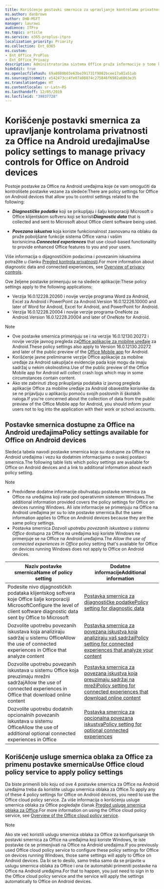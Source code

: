 ```yaml
---
title: Korišćenje postavki smernica za upravljanje kontrolama privatnosti za Office na Android uređajima
ms.author: danbrown
author: DHB-MSFT
manager: laurawi
audience: ITPro
ms.topic: article
ms.service: o365-proplus-itpro
localization_priority: Priority
ms.collection: Ent_O365
ms.custom:
- Ent_Office_ProPlus
- Ent_Office_Privacy
description: Administratorima sistema Office pruža informacije o tome kako da upravljaju postavkama privatnosti na Android uređajima.
hideEdit: true
ms.openlocfilehash: 69a8880b03e63be391731f9882bcee17a81a51ab
ms.sourcegitcommit: e542473cc4fe07a98874c275846f6982a6863e35
ms.translationtype: HT
ms.contentlocale: sr-Latn-RS
ms.lasthandoff: 12/05/2019
ms.locfileid: "39837728"
---
```

# <a name="use-policy-settings-to-manage-privacy-controls-for-office-on-android-devices"></a><span data-ttu-id="64fad-103">Korišćenje postavki smernica za upravljanje kontrolama privatnosti za Office na Android uređajima</span><span class="sxs-lookup"><span data-stu-id="64fad-103">Use policy settings to manage privacy controls for Office on Android devices</span></span>

<span data-ttu-id="64fad-104">Postoje postavke za Office na Android uređajima koje će vam omogućiti da kontrolišete postavke vezane za sledeće:</span><span class="sxs-lookup"><span data-stu-id="64fad-104">There are policy settings for Office on Android devices that allow you to control settings related to the following:</span></span>

- <span data-ttu-id="64fad-105">***Diagnostičke podatke*** koji se prikupljaju i šalju korporaciji Microsoft o Office klijentskom softveru koji se koristi</span><span class="sxs-lookup"><span data-stu-id="64fad-105">***Diagnostic data*** that is collected and sent to Microsoft about Office client software being used.</span></span>

- <span data-ttu-id="64fad-106">***Povezana iskustva*** koja koriste funkcionalnost zasnovanu na oblaku da pruže poboljšane funkcije sistema Office vama i vašim korisnicima.</span><span class="sxs-lookup"><span data-stu-id="64fad-106">***Connected experiences*** that use cloud-based functionality to provide enhanced Office features to you and your users.</span></span>

<span data-ttu-id="64fad-107">Više informacija o dijagnostičkim podacima i povezanim iskustvima potražite u članku [Pregled kontrola privatnosti](overview-privacy-controls.md).</span><span class="sxs-lookup"><span data-stu-id="64fad-107">For more information about diagnostic data and connected experiences, see [Overview of privacy controls](overview-privacy-controls.md).</span></span>

<span data-ttu-id="64fad-108">Ove željene postavke primenjuju se na sledeće aplikacije:</span><span class="sxs-lookup"><span data-stu-id="64fad-108">These policy settings apply to the following applications:</span></span>
- <span data-ttu-id="64fad-109">Verzija 16.0.12228.20260 i novije verzije programa Word za Android, Excel za Android i PowerPoint za Android.</span><span class="sxs-lookup"><span data-stu-id="64fad-109">Version 16.0.12226.10000 and later of Word for Android, Excel for Android, and PowerPoint for Android.</span></span>
- <span data-ttu-id="64fad-110">Verzija 16.0.12228.20004 i novije verzije programa OneNote za Android.</span><span class="sxs-lookup"><span data-stu-id="64fad-110">Version 16.0.12228.20004 and later of OneNote for Android.</span></span>

> [!NOTE]
>- <span data-ttu-id="64fad-111">Ove postavke smernica primenjuju se i na verzije 16.0.12130.20272 i novije verzije javnog pregleda za[Office aplikacije za mobilne uređaje](https://techcommunity.microsoft.com/t5/Office-Apps-Blog/Introducing-Office-Your-new-go-to-mobile-app-for-getting-work/ba-p/977172) za Android.</span><span class="sxs-lookup"><span data-stu-id="64fad-111">These policy settings also apply to Version 16.0.12130.20272 and later of the public preview of the [Office Mobile app](https://techcommunity.microsoft.com/t5/Office-Apps-Blog/Introducing-Office-Your-new-go-to-mobile-app-for-getting-work/ba-p/977172) for Android.</span></span>
>- <span data-ttu-id="64fad-112">Korišćenje javne preliminarne verzije Office aplikacije za mobilne uređaje za Android sakupljaće evidencije pada koje mogu da imaju sadržaj u nekim okolnostima.</span><span class="sxs-lookup"><span data-stu-id="64fad-112">Use of the public preview of the Office Mobile app for Android will collect crash logs which may in some circumstances contain content.</span></span>
>- <span data-ttu-id="64fad-113">Ako ste zabrinuti zbog prikupljanja podataka iz javnog pregleda aplikacije Office za mobilne uređaje za Android obavestite korisnike da se ne prijavljuju u aplikaciju pomoću svojih poslovnih ili školskih naloga.</span><span class="sxs-lookup"><span data-stu-id="64fad-113">If you're concerned about the collection of data from the public preview of the Office Mobile app for Android, you should inform your users not to log into the application with their work or school accounts.</span></span>

## <a name="policy-settings-available-for-office-on-android-devices"></a><span data-ttu-id="64fad-114">Postavke smernica dostupne za Office na Android uređajima</span><span class="sxs-lookup"><span data-stu-id="64fad-114">Policy settings available for Office on Android devices</span></span>

<span data-ttu-id="64fad-115">Sledeća tabela navodi postavke smernica koje su dostupne za Office na Android uređajima i vezu ka dodatnim informacijama o svakoj postavci smernica.</span><span class="sxs-lookup"><span data-stu-id="64fad-115">The following table lists which policy settings are available for Office on Android devices and a link to additional information about each policy setting.</span></span>

> [!NOTE]
>- <span data-ttu-id="64fad-116">Predviđene dodatne informacije obuhvataju postavke smernica za Office na uređajima koji rade pod operativnim sistemom Windows.</span><span class="sxs-lookup"><span data-stu-id="64fad-116">The additional information provided covers the policy settings for Office on devices running Windows.</span></span> <span data-ttu-id="64fad-117">Ali iste informacije se primenjuju na Office na Android uređajima jer su to iste postavke smernica.</span><span class="sxs-lookup"><span data-stu-id="64fad-117">But the same information applies to Office on Android devices because they are the same policy settings.</span></span>
>- <span data-ttu-id="64fad-118">Postavka smernica *Dozvoli upotrebu povezanih iskustava u sistemu Office* dostupna za Office na uređajima koji koriste Windows ne primenjuje se na Office na Android uređajima.</span><span class="sxs-lookup"><span data-stu-id="64fad-118">The *Allow the use of connected experiences in Office* policy setting that's available for Office on devices running Windows does not apply to Office on Android devices.</span></span> 


|<span data-ttu-id="64fad-119">Naziv postavke smernica</span><span class="sxs-lookup"><span data-stu-id="64fad-119">Name of policy setting</span></span>  |<span data-ttu-id="64fad-120">Dodatne informacije</span><span class="sxs-lookup"><span data-stu-id="64fad-120">Additional information</span></span> |
|---------|---------|
|<span data-ttu-id="64fad-121">Podesite nivo dijagnostičkih podataka klijentskog softvera koje Office šalje korporaciji Microsoft</span><span class="sxs-lookup"><span data-stu-id="64fad-121">Configure the level of client software diagnostic data sent by Office to Microsoft</span></span>|[<span data-ttu-id="64fad-122">Postavka smernica za dijagnostičke podatke</span><span class="sxs-lookup"><span data-stu-id="64fad-122">Policy setting for diagnostic data</span></span>](manage-privacy-controls.md#policy-setting-for-diagnostic-data)         |
|<span data-ttu-id="64fad-123">Dozvolite upotrebu povezanih iskustava koja analiziraju sadržaj u sistemu Office</span><span class="sxs-lookup"><span data-stu-id="64fad-123">Allow the use of connected experiences in Office that analyze content</span></span>| [<span data-ttu-id="64fad-124">Postavka smernica za povezana iskustva koja analiziraju vaš sadržaj</span><span class="sxs-lookup"><span data-stu-id="64fad-124">Policy setting for connected experiences that analyze your content</span></span>](manage-privacy-controls.md#policy-setting-for-connected-experiences-that-analyze-your-content)        |
|<span data-ttu-id="64fad-125">Dozvolite upotrebu povezanih iskustava u sistemu Office koja preuzimaju mrežni sadržaj</span><span class="sxs-lookup"><span data-stu-id="64fad-125">Allow the use of connected experiences in Office that download online content</span></span> |[<span data-ttu-id="64fad-126">Postavka smernica za povezana iskustva koja preuzimaju sadržaj na mreži</span><span class="sxs-lookup"><span data-stu-id="64fad-126">Policy setting for connected experiences that download online content</span></span>](manage-privacy-controls.md#policy-setting-for-connected-experiences-that-download-online-content)         |
|<span data-ttu-id="64fad-127">Dozvolite upotrebu dodatnih opcionalnih povezanih iskustava u sistemu Office</span><span class="sxs-lookup"><span data-stu-id="64fad-127">Allow the use of additional optional connected experiences in Office</span></span> |[<span data-ttu-id="64fad-128">Postavka smernica za opcionalna povezana iskustva</span><span class="sxs-lookup"><span data-stu-id="64fad-128">Policy setting for optional connected experiences</span></span>](manage-privacy-controls.md#policy-setting-for-optional-connected-experiences)|



## <a name="use-office-cloud-policy-service-to-apply-policy-settings"></a><span data-ttu-id="64fad-129">Korišćenje usluge smernica oblaka za Office za primenu postavke smernica</span><span class="sxs-lookup"><span data-stu-id="64fad-129">Use Office cloud policy service to apply policy settings</span></span>

<span data-ttu-id="64fad-130">Da biste primenili bilo koju od ove 4 postavke smernica za Office na Android uređajima treba da koristite uslugu smernica oblaka za Office.</span><span class="sxs-lookup"><span data-stu-id="64fad-130">To apply any of these 4 policy settings for Office on Android devices, you need to use the Office cloud policy service.</span></span> <span data-ttu-id="64fad-131">Za više informacija o korišćenju usluge smernica oblaka za Office pogledajte članak [Pregled usluge smernica oblaka za Office](../overview-office-cloud-policy-service.md).</span><span class="sxs-lookup"><span data-stu-id="64fad-131">For more information on using the Office cloud policy service, see [Overview of the Office cloud policy service](../overview-office-cloud-policy-service.md).</span></span>

> [!NOTE]
> <span data-ttu-id="64fad-132">Ako ste već koristili uslugu smernica oblaka za Office za konfigurisanje tih postavki smernica za Office na uređajima koji koriste Windows, te iste postavke će se primenjivati na Office na Android uređajima.</span><span class="sxs-lookup"><span data-stu-id="64fad-132">If you previously used Office cloud policy service to configure these policy settings for Office on devices running Windows, those same settings will apply to Office on Android devices.</span></span> <span data-ttu-id="64fad-133">Da bi se to desilo, samo treba samo da se prijavite u uslugu smernica oblaka za Office i ona će automatski primeniti postavke na Office na Android uređajima.</span><span class="sxs-lookup"><span data-stu-id="64fad-133">For that to happen, you just need to sign in to the Office cloud policy service and the service will apply the settings automatically to Office on Android devices.</span></span>
